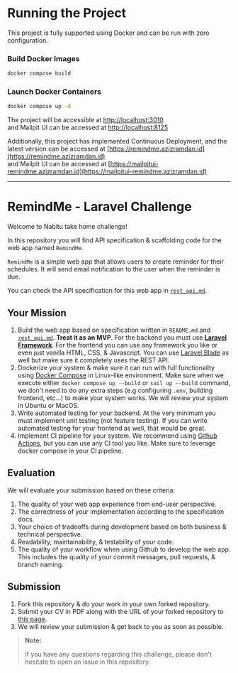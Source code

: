 # Running the Project
This project is fully supported using Docker and can be run with zero configuration.

### Build Docker Images
```bash
docker compose build
```

### Launch Docker Containers
```bash
docker compose up -d
```
The project will be accessible at [http://localhost:3010](http://localhost:3010)  
and Mailpit UI can be accessed at [http://localhost:8125](http://localhost:8125)


Additionally, this project has implemented Continuous Deployment, and the latest version can be accessed at
[https://remindme.azizramdan.id](https://remindme.azizramdan.id)  
and Mailpit UI can be accessed at [https://mailpitui-remindme.azizramdan.id](https://mailpitui-remindme.azizramdan.id)

----
# RemindMe - Laravel Challenge

Welcome to Nabitu take home challenge!

In this repository you will find API specification & scaffolding code for the web app named `RemindMe`.

`RemindMe` is a simple web app that allows users to create reminder for their schedules. It will send email notification to the user when the reminder is due.

You can check the API specification for this web app in [`rest_api.md`](./docs/rest_api.md).

## Your Mission

1. Build the web app based on specification written in `README.md` and [`rest_api.md`](./docs/rest_api.md). **Treat it as an MVP**. For the backend you must use **[Laravel Framework](https://laravel.com/)**. For the frontend you can use any framework you like or even just vanilla HTML, CSS, & Javascript. You can use [Laravel Blade](https://laravel.com/docs/10.x/blade) as well but make sure it completely uses the REST API.
2. Dockerize your system & make sure it can run with full functionality using [Docker Compose](https://docs.docker.com/compose/) in Linux-like environment. Make sure when we execute either `docker compose up --build` or `sail up --build` command, we don't need to do any extra steps (e.g configuring `.env`, building frontend, etc...) to make your system works. We will review your system in Ubuntu or MacOS.
3. Write automated testing for your backend. At the very minimum you must implement unit testing (not feature testing). If you can write automated testing for your frontend as well, that would be great.
4. Implement CI pipeline for your system. We recommend using [Github Actions](https://github.com/features/actions), but you can use any CI tool you like. Make sure to leverage docker compose in your CI pipeline.

## Evaluation

We will evaluate your submission based on these criteria:

1. The quality of your web app experience from end-user perspective.
2. The correctness of your implementation according to the specification docs.
3. Your choice of tradeoffs during development based on both business & technical perspective.
4. Readability, maintainability, & testability of your code.
5. The quality of your workflow when using Github to develop the web app. This includes the quality of your commit messages, pull requests, & branch naming.

## Submission

1. Fork this repository & do your work in your own forked repository.
2. Submit your CV in PDF along with the URL of your forked repository to [this page](https://ghazlabs.com/nabitu/senior-backend-engineer-laravel.html).
3. We will review your submission & get back to you as soon as possible.

> **Note:**
>
> If you have any questions regarding this challenge, please don't hesitate to open an issue in this repository.